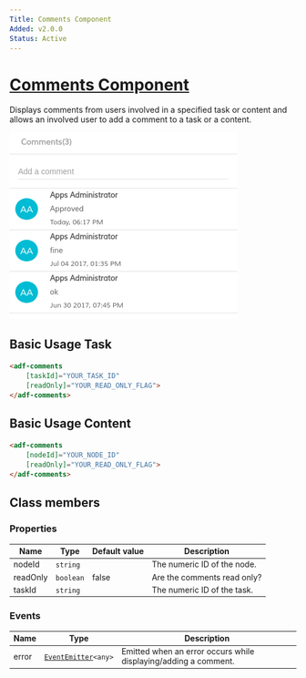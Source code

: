 ```yaml
---
Title: Comments Component
Added: v2.0.0
Status: Active
---
```


# [Comments Component](../../lib/core/comments/comments.component.ts "Defined in comments.component.ts")

Displays comments from users involved in a specified task or content and allows an involved user to add a comment to a task or a content.

![adf-comments](../docassets/images/adf-comments.png)

## Basic Usage Task

```html
<adf-comments
    [taskId]="YOUR_TASK_ID"
    [readOnly]="YOUR_READ_ONLY_FLAG">
</adf-comments>
```

## Basic Usage Content

```html
<adf-comments
    [nodeId]="YOUR_NODE_ID"
    [readOnly]="YOUR_READ_ONLY_FLAG">
</adf-comments>
```

## Class members

### Properties

| Name | Type | Default value | Description |
| ---- | ---- | ------------- | ----------- |
| nodeId | `string` |  | The numeric ID of the node. |
| readOnly | `boolean` | false | Are the comments read only? |
| taskId | `string` |  | The numeric ID of the task. |

### Events

| Name | Type | Description |
| ---- | ---- | ----------- |
| error | [`EventEmitter`](https://angular.io/api/core/EventEmitter)`<any>` | Emitted when an error occurs while displaying/adding a comment. |
